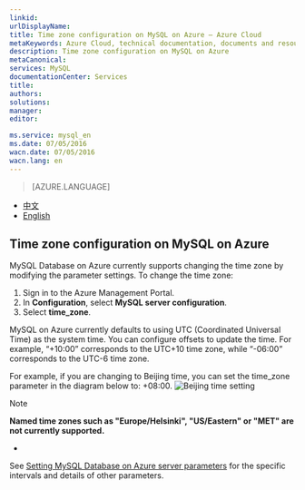 ```yaml
---
linkid: 
urlDisplayName: 
title: Time zone configuration on MySQL on Azure – Azure Cloud
metaKeywords: Azure Cloud, technical documentation, documents and resources, MySQL, database, beginner’s guide, Azure MySQL, MySQL PaaS, Azure MySQL PaaS, Azure MySQL Service, Azure RDS
description: Time zone configuration on MySQL on Azure
metaCanonical: 
services: MySQL
documentationCenter: Services
title: 
authors: 
solutions: 
manager: 
editor: 

ms.service: mysql_en
ms.date: 07/05/2016
wacn.date: 07/05/2016
wacn.lang: en
---
```


> [AZURE.LANGUAGE]
- [中文](./mysql-database-timezone-config.md)
- [English](./mysql-database-enus-timezone-config.md)

## Time zone configuration on MySQL on Azure

MySQL Database on Azure currently supports changing the time zone by modifying the parameter settings. To change the time zone:

1. Sign in to the Azure Management Portal.
2. In **Configuration**, select **MySQL server configuration**.
3. Select **time_zone**.

MySQL on Azure currently defaults to using UTC (Coordinated Universal Time) as the system time. You can configure offsets to update the time. For example, “+10:00” corresponds to the UTC+10 time zone, while “-06:00” corresponds to the UTC-6 time zone.

For example, if you are changing to Beijing time, you can set the time\_zone parameter in the diagram below to: +08:00.
![Beijing time setting](./media/mysql-database-timezone-config/time_zone_en.png)

>[!NOTE]
> **Named time zones such as "Europe/Helsinki", "US/Eastern" or "MET" are not currently supported.**
*

See [Setting MySQL Database on Azure server parameters](./mysql-database-advanced-settings.md) for the specific intervals and details of other parameters.

<!---HONumber=Acom_0218_2016_MySql-->